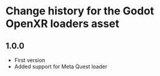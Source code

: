 # Change history for the Godot OpenXR loaders asset

## 1.0.0
- First version
- Added support for Meta Quest loader
